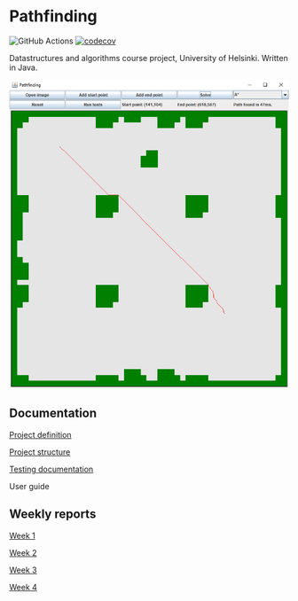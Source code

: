 # Pathfinding

![GitHub Actions](https://github.com/mluukkai/ohtu-viikko1-s2020/workflows/Java%20CI%20with%20Gradle/badge.svg) [![codecov](https://codecov.io/gh/k0psutin/TiraLabra/branch/main/graph/badge.svg?token=854IDBDBMF)](https://codecov.io/gh/k0psutin/TiraLabra)

Datastructures and algorithms course project, University of Helsinki. Written in Java.

![App picutre](/docs/app.png)

## Documentation

[Project definition](/docs/proj_definition.md)

[Project structure](/docs/proj_structure.md)

[Testing documentation](/docs/proj_testing.md)

User guide

## Weekly reports

[Week 1](/docs/week1.md)

[Week 2](/docs/week2.md)

[Week 3](/docs/week3.md)

[Week 4](/docs/week4.md)
